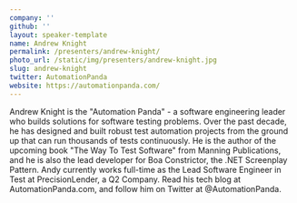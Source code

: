 ```yaml
---
company: ''
github: ''
layout: speaker-template
name: Andrew Knight
permalink: /presenters/andrew-knight/
photo_url: /static/img/presenters/andrew-knight.jpg
slug: andrew-knight
twitter: AutomationPanda
website: https://automationpanda.com/
---
```


Andrew Knight is the "Automation Panda" - a software engineering leader who builds solutions for software testing problems. Over the past decade, he has designed and built robust test automation projects from the ground up that can run thousands of tests continuously. He is the author of the upcoming book "The Way To Test Software" from Manning Publications, and he is also the lead developer for Boa Constrictor, the .NET Screenplay Pattern. Andy currently works full-time as the Lead Software Engineer in Test at PrecisionLender, a Q2 Company. Read his tech blog at AutomationPanda.com, and follow him on Twitter at @AutomationPanda.
